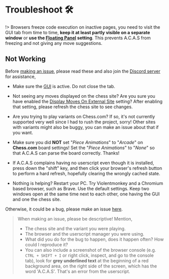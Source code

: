 # Troubleshoot 🛠️

!> Browsers freeze code execution on inactive pages, you need to visit the GUI tab from time to time, **keep it at least partly visible on a separate window** or **use the <a target="_about" href="app?shl=pip">Floating Panel</a> setting**. This prevents A.C.A.S from freezing and not giving any move suggestions.

<div class="gas"></div>

## Not Working

Before [making an issue](https://github.com/Psyyke/A.C.A.S/issues), please read these and also join the [Discord server](https://hakorr.github.io/Userscripts/community/invite) for assistance,

- Make sure the <a target="_about" href="app">GUI</a> is active. Do not close the tab.

- Not seeing any moves displayed on the chess site? Are you sure you have enabled the <a target="_about" href="app?shl=displayMovesOnExternalSite">Display Moves On External Site</a> setting? After enabling that setting, please refresh the chess site to see changes.

- Are you trying to play variants on Chess.com? If so, it's not currently supported very well since I had to rush the project, sorry! Other sites with variants might also be buggy, you can make an issue about that if you want.

- Make sure you did **NOT** set "*Piece Animations*" to "*Arcade*" on **Chess.com** board settings! Set the "*Piece Animations*" to "*None*" so that A.C.A.S can parse the board correctly. Thanks!

- If A.C.A.S complains having no userscript even though it is installed, press down the "shift" key, and then click your browser's refresh button to perform a hard refresh, hopefully clearing the wrongly cached state.

- Nothing is helping? Restart your PC. Try Violentmonkey and a Chromium based browser, such as Brave. Use the default settings. Keep two windows open at the same time next to each other, one having the GUI and one the chess site.

Otherwise, it could be a bug, please make an issue [here](https://github.com/psyyke/A.C.A.S/issues/new). 

<div class="gas" data-r></div>

> When making an issue, please be descriptive! Mention,
> - The chess site and the variant you were playing.
> - The browser and the userscript manager you were using.
> - What did you do for the bug to happen, does it happen often? How could I reproduce it?
> - You can also include a screenshot of the browser console (e.g. `CTRL + SHIFT + I` or right click, inspect, and go to the console tab), look for **grey underlined text** at the beginning of a red background area, on the right side of the screen, which has the word 'A.C.A.S'. That's an error from the userscript.